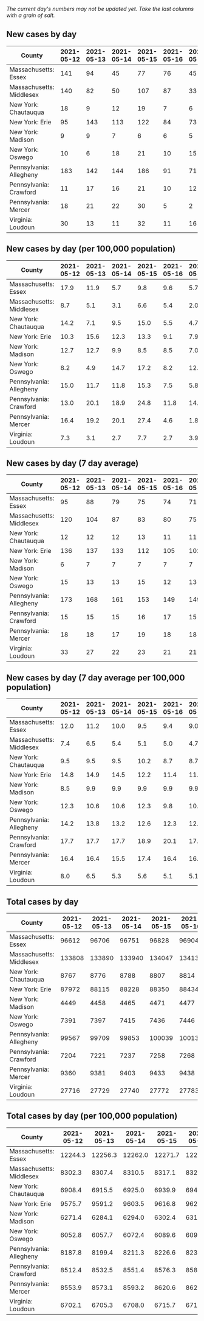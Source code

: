 _The current day's numbers may not be updated yet. Take the last columns with a grain of salt._
## New cases by day

| County | 2021-05-12 | 2021-05-13 | 2021-05-14 | 2021-05-15 | 2021-05-16 | 2021-05-17 | 2021-05-18 |
| --- | --- | --- | --- | --- | --- | --- | --- |
| Massachusetts: Essex | 141 | 94 | 45 | 77 | 76 | 45 |  |
| Massachusetts: Middlesex | 140 | 82 | 50 | 107 | 87 | 33 |  |
| New York: Chautauqua | 18 | 9 | 12 | 19 | 7 | 6 | 2 |
| New York: Erie | 95 | 143 | 113 | 122 | 84 | 73 | 53 |
| New York: Madison | 9 | 9 | 7 | 6 | 6 | 5 | 3 |
| New York: Oswego | 10 | 6 | 18 | 21 | 10 | 15 | 6 |
| Pennsylvania: Allegheny | 183 | 142 | 144 | 186 | 91 | 71 | 166 |
| Pennsylvania: Crawford | 11 | 17 | 16 | 21 | 10 | 12 | 16 |
| Pennsylvania: Mercer | 18 | 21 | 22 | 30 | 5 | 2 | 26 |
| Virginia: Loudoun | 30 | 13 | 11 | 32 | 11 | 16 | 12 |

## New cases by day (per 100,000 population)

| County | 2021-05-12 | 2021-05-13 | 2021-05-14 | 2021-05-15 | 2021-05-16 | 2021-05-17 | 2021-05-18 |
| --- | --- | --- | --- | --- | --- | --- | --- |
| Massachusetts: Essex | 17.9 | 11.9 | 5.7 | 9.8 | 9.6 | 5.7 |  |
| Massachusetts: Middlesex | 8.7 | 5.1 | 3.1 | 6.6 | 5.4 | 2.0 |  |
| New York: Chautauqua | 14.2 | 7.1 | 9.5 | 15.0 | 5.5 | 4.7 | 1.6 |
| New York: Erie | 10.3 | 15.6 | 12.3 | 13.3 | 9.1 | 7.9 | 5.8 |
| New York: Madison | 12.7 | 12.7 | 9.9 | 8.5 | 8.5 | 7.0 | 4.2 |
| New York: Oswego | 8.2 | 4.9 | 14.7 | 17.2 | 8.2 | 12.3 | 4.9 |
| Pennsylvania: Allegheny | 15.0 | 11.7 | 11.8 | 15.3 | 7.5 | 5.8 | 13.7 |
| Pennsylvania: Crawford | 13.0 | 20.1 | 18.9 | 24.8 | 11.8 | 14.2 | 18.9 |
| Pennsylvania: Mercer | 16.4 | 19.2 | 20.1 | 27.4 | 4.6 | 1.8 | 23.8 |
| Virginia: Loudoun | 7.3 | 3.1 | 2.7 | 7.7 | 2.7 | 3.9 | 2.9 |

## New cases by day (7 day average)

| County | 2021-05-12 | 2021-05-13 | 2021-05-14 | 2021-05-15 | 2021-05-16 | 2021-05-17 | 2021-05-18 |
| --- | --- | --- | --- | --- | --- | --- | --- |
| Massachusetts: Essex | 95 | 88 | 79 | 75 | 74 | 71 |  |
| Massachusetts: Middlesex | 120 | 104 | 87 | 83 | 80 | 75 |  |
| New York: Chautauqua | 12 | 12 | 12 | 13 | 11 | 11 | 10 |
| New York: Erie | 136 | 137 | 133 | 112 | 105 | 102 | 98 |
| New York: Madison | 6 | 7 | 7 | 7 | 7 | 7 | 6 |
| New York: Oswego | 15 | 13 | 13 | 15 | 12 | 13 | 12 |
| Pennsylvania: Allegheny | 173 | 168 | 161 | 153 | 149 | 149 | 140 |
| Pennsylvania: Crawford | 15 | 15 | 15 | 16 | 17 | 15 | 15 |
| Pennsylvania: Mercer | 18 | 18 | 17 | 19 | 18 | 18 | 18 |
| Virginia: Loudoun | 33 | 27 | 22 | 23 | 21 | 21 | 18 |

## New cases by day (7 day average per 100,000 population)

| County | 2021-05-12 | 2021-05-13 | 2021-05-14 | 2021-05-15 | 2021-05-16 | 2021-05-17 | 2021-05-18 |
| --- | --- | --- | --- | --- | --- | --- | --- |
| Massachusetts: Essex | 12.0 | 11.2 | 10.0 | 9.5 | 9.4 | 9.0 |  |
| Massachusetts: Middlesex | 7.4 | 6.5 | 5.4 | 5.1 | 5.0 | 4.7 |  |
| New York: Chautauqua | 9.5 | 9.5 | 9.5 | 10.2 | 8.7 | 8.7 | 7.9 |
| New York: Erie | 14.8 | 14.9 | 14.5 | 12.2 | 11.4 | 11.1 | 10.7 |
| New York: Madison | 8.5 | 9.9 | 9.9 | 9.9 | 9.9 | 9.9 | 8.5 |
| New York: Oswego | 12.3 | 10.6 | 10.6 | 12.3 | 9.8 | 10.6 | 9.8 |
| Pennsylvania: Allegheny | 14.2 | 13.8 | 13.2 | 12.6 | 12.3 | 12.3 | 11.5 |
| Pennsylvania: Crawford | 17.7 | 17.7 | 17.7 | 18.9 | 20.1 | 17.7 | 17.7 |
| Pennsylvania: Mercer | 16.4 | 16.4 | 15.5 | 17.4 | 16.4 | 16.4 | 16.4 |
| Virginia: Loudoun | 8.0 | 6.5 | 5.3 | 5.6 | 5.1 | 5.1 | 4.4 |

## Total cases by day

| County | 2021-05-12 | 2021-05-13 | 2021-05-14 | 2021-05-15 | 2021-05-16 | 2021-05-17 | 2021-05-18 |
| --- | --- | --- | --- | --- | --- | --- | --- |
| Massachusetts: Essex | 96612 | 96706 | 96751 | 96828 | 96904 | 96949 |  |
| Massachusetts: Middlesex | 133808 | 133890 | 133940 | 134047 | 134134 | 134167 |  |
| New York: Chautauqua | 8767 | 8776 | 8788 | 8807 | 8814 | 8820 | 8822 |
| New York: Erie | 87972 | 88115 | 88228 | 88350 | 88434 | 88507 | 88560 |
| New York: Madison | 4449 | 4458 | 4465 | 4471 | 4477 | 4482 | 4485 |
| New York: Oswego | 7391 | 7397 | 7415 | 7436 | 7446 | 7461 | 7467 |
| Pennsylvania: Allegheny | 99567 | 99709 | 99853 | 100039 | 100130 | 100201 | 100367 |
| Pennsylvania: Crawford | 7204 | 7221 | 7237 | 7258 | 7268 | 7280 | 7296 |
| Pennsylvania: Mercer | 9360 | 9381 | 9403 | 9433 | 9438 | 9440 | 9466 |
| Virginia: Loudoun | 27716 | 27729 | 27740 | 27772 | 27783 | 27799 | 27811 |

## Total cases by day (per 100,000 population)

| County | 2021-05-12 | 2021-05-13 | 2021-05-14 | 2021-05-15 | 2021-05-16 | 2021-05-17 | 2021-05-18 |
| --- | --- | --- | --- | --- | --- | --- | --- |
| Massachusetts: Essex | 12244.3 | 12256.3 | 12262.0 | 12271.7 | 12281.3 | 12287.0 |  |
| Massachusetts: Middlesex | 8302.3 | 8307.4 | 8310.5 | 8317.1 | 8322.5 | 8324.6 |  |
| New York: Chautauqua | 6908.4 | 6915.5 | 6925.0 | 6939.9 | 6945.5 | 6950.2 | 6951.8 |
| New York: Erie | 9575.7 | 9591.2 | 9603.5 | 9616.8 | 9626.0 | 9633.9 | 9639.7 |
| New York: Madison | 6271.4 | 6284.1 | 6294.0 | 6302.4 | 6310.9 | 6317.9 | 6322.2 |
| New York: Oswego | 6052.8 | 6057.7 | 6072.4 | 6089.6 | 6097.8 | 6110.1 | 6115.0 |
| Pennsylvania: Allegheny | 8187.8 | 8199.4 | 8211.3 | 8226.6 | 8234.1 | 8239.9 | 8253.6 |
| Pennsylvania: Crawford | 8512.4 | 8532.5 | 8551.4 | 8576.3 | 8588.1 | 8602.3 | 8621.2 |
| Pennsylvania: Mercer | 8553.9 | 8573.1 | 8593.2 | 8620.6 | 8625.2 | 8627.0 | 8650.8 |
| Virginia: Loudoun | 6702.1 | 6705.3 | 6708.0 | 6715.7 | 6718.4 | 6722.2 | 6725.1 |
